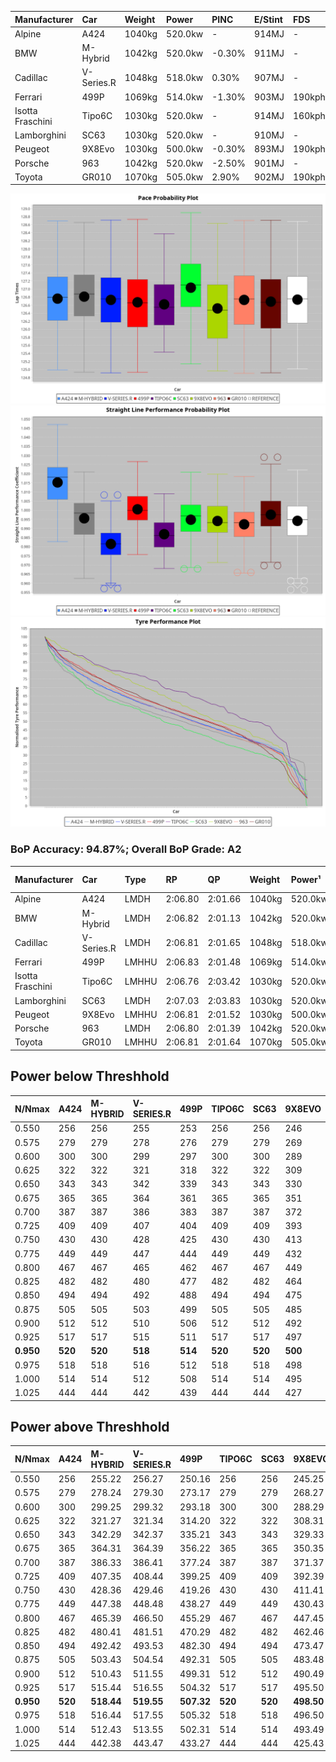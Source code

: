 | Manufacturer     | Car        | Weight | Power   | PINC    | E/Stint | FDS     |
|:-|:-|:-|:-|:-|:-|:-|
| Alpine           | A424       | 1040kg | 520.0kw |    -    | 914MJ   |    -    |
| BMW              | M-Hybrid   | 1042kg | 520.0kw | -0.30%  | 911MJ   |    -    |
| Cadillac         | V-Series.R | 1048kg | 518.0kw | 0.30%   | 907MJ   |    -    |
| Ferrari          | 499P       | 1069kg | 514.0kw | -1.30%  | 903MJ   | 190kph  |
| Isotta Fraschini | Tipo6C     | 1030kg | 520.0kw |    -    | 914MJ   | 160kph  |
| Lamborghini      | SC63       | 1030kg | 520.0kw |    -    | 910MJ   |    -    |
| Peugeot          | 9X8Evo     | 1030kg | 500.0kw | -0.30%  | 893MJ   | 190kph  |
| Porsche          | 963        | 1042kg | 520.0kw | -2.50%  | 901MJ   |    -    |
| Toyota           | GR010      | 1070kg | 505.0kw | 2.90%   | 902MJ   | 190kph  |

![PACECHART](./IMG/AUTO.png)
![STRAIGHTLINEPERFORMANCECHART](./IMG/AUTO_sp.png)
![TYREPERFORMANCECHART](./IMG/AUTO_tw.png)

### BoP Accuracy: 94.87%; Overall BoP Grade: A2
| Manufacturer     | Car        | Type  | RP      | QP      | Weight | Power¹  | Threshhold | PINC    | Power²   | E/Stint | AVG Vmax  | FDS     | RDLC | L/Stint | BOP-Grade | Model Accuracy | Model Points | Match%  | SimDiff |
|:-|:-|:-|:-|:-|:-|:-|:-|:-|:-|:-|:-|:-|:-|:-|:-|:-|:-|:-|:-|
| Alpine           | A424       | LMDH  | 2:06.80 | 2:01.66 | 1040kg | 520.0kw | 0.0kph     |    -    | 520.00kw |  914MJ  | 312.86kph |    -    | 1.01 | 25      | ~A1       | 86.43%         | 618          | 98.44%  | ±2.22s  |
| BMW              | M-Hybrid   | LMDH  | 2:06.82 | 2:01.13 | 1042kg | 520.0kw | 210.0kph   | -0.30%  | 518.40kw |  911MJ  | 309.53kph |    -    | 1.01 | 25      | +A2       | 93.77%         | 1672         | 92.70%  | ±2.64s  |
| Cadillac         | V-Series.R | LMDH  | 2:06.81 | 2:01.65 | 1048kg | 518.0kw | 210.0kph   | 0.30%   | 519.60kw |  907MJ  | 305.88kph |    -    | 1.01 | 25      | ~A1       | 83.12%         | 1921         | 100.00% | ±3.41s  |
| Ferrari          | 499P       | LMHHU | 2:06.83 | 2:01.48 | 1069kg | 514.0kw | 210.0kph   | -1.30%  | 507.30kw |  903MJ  | 307.63kph | 190kph  | 1.02 | 25      | ~A1       | 69.49%         | 1950         | 100.00% | ±2.70s  |
| Isotta Fraschini | Tipo6C     | LMHHU | 2:06.76 | 2:03.42 | 1030kg | 520.0kw | 0.0kph     |    -    | 520.00kw |  914MJ  | 308.99kph | 160kph  | 1.08 | 25      | +C1       | 73.56%         | 64           | 75.36%  | ±2.73s  |
| Lamborghini      | SC63       | LMDH  | 2:07.03 | 2:03.83 | 1030kg | 520.0kw | 0.0kph     |    -    | 520.00kw |  910MJ  | 310.05kph |    -    | 1.06 | 25      | +B1       | 95.82%         | 459          | 87.29%  | ±2.71s  |
| Peugeot          | 9X8Evo     | LMHHU | 2:06.81 | 2:01.52 | 1030kg | 500.0kw | 210.0kph   | -0.30%  | 498.50kw |  893MJ  | 307.81kph | 190kph  | 1.02 | 25      | ~A1       | 66.97%         | 221          | 100.00% | ±2.60s  |
| Porsche          | 963        | LMDH  | 2:06.80 | 2:01.39 | 1042kg | 520.0kw | 210.0kph   | -2.50%  | 507.00kw |  901MJ  | 307.78kph |    -    | 1.01 | 25      | ~A1       | 81.02%         | 5243         | 100.00% | ±2.06s  |
| Toyota           | GR010      | LMHHU | 2:06.81 | 2:01.64 | 1070kg | 505.0kw | 210.0kph   | 2.90%   | 519.60kw |  902MJ  | 307.50kph | 190kph  | 1.01 | 25      | ~A1       | 73.70%         | 2701         | 100.00% | ±3.21s  |

## Power below Threshhold
| N/Nmax    | A424    | M-HYBRID | V-SERIES.R | 499P    | TIPO6C  | SC63    | 9X8EVO  | 963     | GR010   |
|:-|:-|:-|:-|:-|:-|:-|:-|:-|:-|
|  0.550    |  256    |  256     |  255       |  253    |  256    |  256    |  246    |  256    |  249    |
|  0.575    |  279    |  279     |  278       |  276    |  279    |  279    |  269    |  279    |  272    |
|  0.600    |  300    |  300     |  299       |  297    |  300    |  300    |  289    |  300    |  292    |
|  0.625    |  322    |  322     |  321       |  318    |  322    |  322    |  309    |  322    |  312    |
|  0.650    |  343    |  343     |  342       |  339    |  343    |  343    |  330    |  343    |  333    |
|  0.675    |  365    |  365     |  364       |  361    |  365    |  365    |  351    |  365    |  355    |
|  0.700    |  387    |  387     |  386       |  383    |  387    |  387    |  372    |  387    |  376    |
|  0.725    |  409    |  409     |  407       |  404    |  409    |  409    |  393    |  409    |  397    |
|  0.750    |  430    |  430     |  428       |  425    |  430    |  430    |  413    |  430    |  417    |
|  0.775    |  449    |  449     |  447       |  444    |  449    |  449    |  432    |  449    |  436    |
|  0.800    |  467    |  467     |  465       |  462    |  467    |  467    |  449    |  467    |  454    |
|  0.825    |  482    |  482     |  480       |  477    |  482    |  482    |  464    |  482    |  469    |
|  0.850    |  494    |  494     |  492       |  488    |  494    |  494    |  475    |  494    |  480    |
|  0.875    |  505    |  505     |  503       |  499    |  505    |  505    |  485    |  505    |  490    |
|  0.900    |  512    |  512     |  510       |  506    |  512    |  512    |  492    |  512    |  497    |
|  0.925    |  517    |  517     |  515       |  511    |  517    |  517    |  497    |  517    |  502    |
| **0.950** | **520** | **520**  | **518**    | **514** | **520** | **520** | **500** | **520** | **505** |
|  0.975    |  518    |  518     |  516       |  512    |  518    |  518    |  498    |  518    |  503    |
|  1.000    |  514    |  514     |  512       |  508    |  514    |  514    |  495    |  514    |  500    |
|  1.025    |  444    |  444     |  442       |  439    |  444    |  444    |  427    |  444    |  431    |

## Power above Threshhold
| N/Nmax    | A424    | M-HYBRID   | V-SERIES.R | 499P       | TIPO6C  | SC63    | 9X8EVO     | 963     | GR010      |
|:-|:-|:-|:-|:-|:-|:-|:-|:-|:-|
|  0.550    |  256    |  255.22    |  256.27    |  250.16    |  256    |  256    |  245.25    |  250    |  256.32    |
|  0.575    |  279    |  278.24    |  279.30    |  273.17    |  279    |  279    |  268.27    |  273    |  279.35    |
|  0.600    |  300    |  299.25    |  299.32    |  293.18    |  300    |  300    |  288.29    |  293    |  299.37    |
|  0.625    |  322    |  321.27    |  321.34    |  314.20    |  322    |  322    |  308.31    |  314    |  321.40    |
|  0.650    |  343    |  342.29    |  342.37    |  335.21    |  343    |  343    |  329.33    |  335    |  342.43    |
|  0.675    |  365    |  364.31    |  364.39    |  356.22    |  365    |  365    |  350.35    |  356    |  364.45    |
|  0.700    |  387    |  386.33    |  386.41    |  377.24    |  387    |  387    |  371.37    |  377    |  386.48    |
|  0.725    |  409    |  407.35    |  408.44    |  399.25    |  409    |  409    |  392.39    |  399    |  408.51    |
|  0.750    |  430    |  428.36    |  429.46    |  419.26    |  430    |  430    |  411.41    |  419    |  429.53    |
|  0.775    |  449    |  447.38    |  448.48    |  438.27    |  449    |  449    |  430.43    |  438    |  448.56    |
|  0.800    |  467    |  465.39    |  466.50    |  455.29    |  467    |  467    |  447.45    |  455    |  466.58    |
|  0.825    |  482    |  480.41    |  481.51    |  470.29    |  482    |  482    |  462.46    |  470    |  481.60    |
|  0.850    |  494    |  492.42    |  493.53    |  482.30    |  494    |  494    |  473.47    |  482    |  493.61    |
|  0.875    |  505    |  503.43    |  504.54    |  492.31    |  505    |  505    |  483.48    |  492    |  504.63    |
|  0.900    |  512    |  510.43    |  511.55    |  499.31    |  512    |  512    |  490.49    |  499    |  511.64    |
|  0.925    |  517    |  515.44    |  516.55    |  504.32    |  517    |  517    |  495.50    |  504    |  516.64    |
| **0.950** | **520** | **518.44** | **519.55** | **507.32** | **520** | **520** | **498.50** | **507** | **519.65** |
|  0.975    |  518    |  516.44    |  517.55    |  505.32    |  518    |  518    |  496.50    |  505    |  517.64    |
|  1.000    |  514    |  512.43    |  513.55    |  502.31    |  514    |  514    |  493.49    |  502    |  513.64    |
|  1.025    |  444    |  442.38    |  443.47    |  433.27    |  444    |  444    |  425.43    |  433    |  443.55    |
